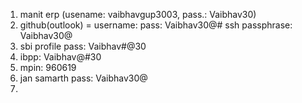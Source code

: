 1. manit erp (usename: vaibhavgup3003, pass.: Vaibhav30)
2. github(outlook) = username:     pass: Vaibhav30@#
    ssh passphrase: Vaibhav30@
3.  sbi profile pass: Vaibhav#@30
4.  ibpp: Vaibhav@#30
5.  mpin: 960619
6. jan samarth pass: Vaibhav30@
7.  